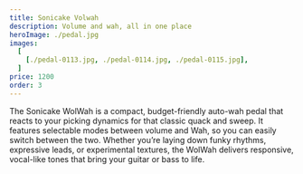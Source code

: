 ```yaml
---
title: Sonicake Volwah
description: Volume and wah, all in one place
heroImage: ./pedal.jpg
images:
  [
    [./pedal-0113.jpg, ./pedal-0114.jpg, ./pedal-0115.jpg],
  ]
price: 1200
order: 3
---
```


The Sonicake WolWah is a compact, budget-friendly auto-wah pedal that reacts to your picking dynamics for that classic quack and sweep. It features selectable modes between volume and Wah, so you can easily switch between the two. Whether you’re laying down funky rhythms, expressive leads, or experimental textures, the WolWah delivers responsive, vocal-like tones that bring your guitar or bass to life.
